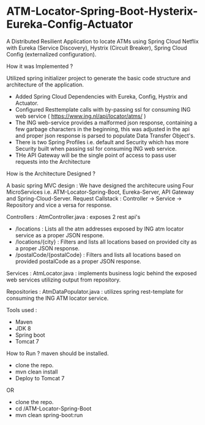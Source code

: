 # ATM-Locator-Spring-Boot-Hysterix-Eureka-Config-Actuator

 A Distributed Resilient Application to locate ATMs using Spring Cloud Netflix with Eureka (Service Discovery), Hystrix (Circuit Breaker), Spring Cloud Config (externalized configuration).

How it was Implemented ?

Utilized spring initializer project to generate the basic code structure and architecture of the application.
- Added Spring Cloud Dependencies with Eureka, Config, Hystrix and Actuator.
- Configured Resttemplate calls with by-passing ssl for consuming ING web service ( https://www.ing.nl/api/locator/atms/ )
- The ING web-service provides a malformed json response, containing a few garbage characters in the beginning, this was adjusted in the api and proper json response is parsed to populate Data Transfer Object's.
- There is two Spring Profiles i.e. default and Security which has more Security built when passing ssl for consuming ING web service. 
- THe API Gateway will be the single point of access to pass user requests into the Architecture

How is the Architecture Designed ?

A basic spring MVC design : We have designed the architecure using Four MicroServices i.e. ATM-Locator-Spring-Boot, Eureka-Server, API Gateway and Spring-Cloud-Server.  Request Callstack : Controller -> Service -> Repository and vice a versa for response.

Controllers :
AtmController.java : exposes 2 rest api's 
- /locations : Lists all the atm addresses exposed by ING atm locator service as a proper JSON respone.
- /locations/{city} : Filters and lists all locations based on provided city as a proper JSON response.
- /postalCode/{postalCode} : Filters and lists all locations based on provided postalCode as a proper JSON response.

Services :
AtmLocator.java : implements business logic behind the exposed web services utilizing output from repository.

Repositories :
AtmDataPopulator.java : utilizes spring rest-template for consuming the ING ATM locator service.

Tools used :
- Maven
- JDK 8
- Spring boot
- Tomcat 7

How to Run ?
maven should be installed.

- clone the repo.
- mvn clean install 
- Deploy to Tomcat 7

OR
- clone the repo.
- cd /ATM-Locator-Spring-Boot
- mvn clean spring-boot:run
